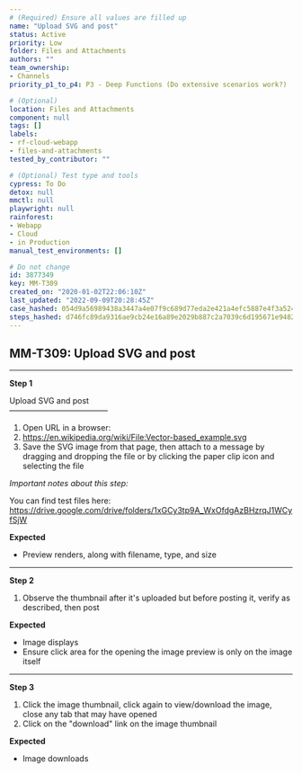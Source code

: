 ```yaml
---
# (Required) Ensure all values are filled up
name: "Upload SVG and post"
status: Active
priority: Low
folder: Files and Attachments
authors: ""
team_ownership:
- Channels
priority_p1_to_p4: P3 - Deep Functions (Do extensive scenarios work?)

# (Optional)
location: Files and Attachments
component: null
tags: []
labels:
- rf-cloud-webapp
- files-and-attachments
tested_by_contributor: ""

# (Optional) Test type and tools
cypress: To Do
detox: null
mmctl: null
playwright: null
rainforest:
- Webapp
- Cloud
- in Production
manual_test_environments: []

# Do not change
id: 3877349
key: MM-T309
created_on: "2020-01-02T22:06:10Z"
last_updated: "2022-09-09T20:28:45Z"
case_hashed: 054d9a56989438a3447a4e07f9c689d77eda2e421a4efc5887e4f3a5243beab7e5af2dcd1bb76a68232cd0d13a1d5f82
steps_hashed: d746fc89da9316ae9cb24e16a89e2029b887c2a7039c6d195671e9482f8ee83bde9817da866dd7a56ac598d4550e37b7
---
```


<!-- (Auto-generated) Based on frontmatter's "key" and "name" -->

## MM-T309: Upload SVG and post

---

**Step 1**

Upload SVG and post\
–––––––––––––––––––––––––

1. Open URL in a browser:
2. <https://en.wikipedia.org/wiki/File:Vector-based_example.svg>
3. Save the SVG image from that page, then attach to a message by dragging and dropping the file or by clicking the paper clip icon and selecting the file

_Important notes about this step:_

You can find test files here: <https://drive.google.com/drive/folders/1xGCy3tp9A_WxOfdgAzBHzrqJ1WCyfSjW>

**Expected**

- Preview renders, along with filename, type, and size

---

**Step 2**

1. Observe the thumbnail after it's uploaded but before posting it, verify as described, then post

**Expected**

- Image displays
- Ensure click area for the opening the image preview is only on the image itself

---

**Step 3**

1. Click the image thumbnail, click again to view/download the image, close any tab that may have opened
2. Click on the "download" link on the image thumbnail

**Expected**

- Image downloads
